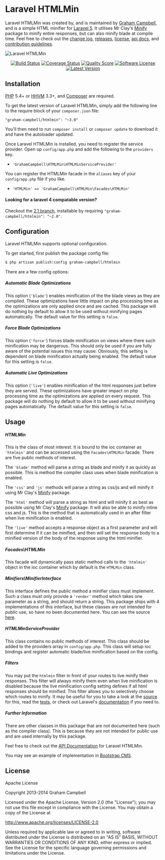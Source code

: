 Laravel HTMLMin
===============

Laravel HTMLMin was created by, and is maintained by [Graham Campbell](https://github.com/GrahamCampbell), and is a simple HTML minifier for [Laravel 5](http://laravel.com). It utilises Mr Clay's [Minify](https://github.com/mrclay/minify) package to minify entire responses, but can also minify blade at compile time. Feel free to check out the [change log](CHANGELOG.md), [releases](https://github.com/GrahamCampbell/Laravel-HTMLMin/releases), [license](LICENSE.md), [api docs](http://docs.grahamjcampbell.co.uk), and [contribution guidelines](CONTRIBUTING.md).

![Laravel HTMLMin](https://cloud.githubusercontent.com/assets/2829600/4432287/a99460da-468c-11e4-9bda-18345c06b2a5.PNG)

<p align="center">
<a href="https://travis-ci.org/GrahamCampbell/Laravel-HTMLMin"><img src="https://img.shields.io/travis/GrahamCampbell/Laravel-HTMLMin/master.svg?style=flat-square" alt="Build Status"></img></a>
<a href="https://scrutinizer-ci.com/g/GrahamCampbell/Laravel-HTMLMin/code-structure"><img src="https://img.shields.io/scrutinizer/coverage/g/GrahamCampbell/Laravel-HTMLMin.svg?style=flat-square" alt="Coverage Status"></img></a>
<a href="https://scrutinizer-ci.com/g/GrahamCampbell/Laravel-HTMLMin"><img src="https://img.shields.io/scrutinizer/g/GrahamCampbell/Laravel-HTMLMin.svg?style=flat-square" alt="Quality Score"></img></a>
<a href="LICENSE.md"><img src="https://img.shields.io/badge/license-Apache%202.0-brightgreen.svg?style=flat-square" alt="Software License"></img></a>
<a href="https://github.com/GrahamCampbell/Laravel-HTMLMin/releases"><img src="https://img.shields.io/github/release/GrahamCampbell/Laravel-HTMLMin.svg?style=flat-square" alt="Latest Version"></img></a>
</p>


## Installation

[PHP](https://php.net) 5.4+ or [HHVM](http://hhvm.com) 3.3+, and [Composer](https://getcomposer.org) are required.

To get the latest version of Laravel HTMLMin, simply add the following line to the require block of your `composer.json` file:

```
"graham-campbell/htmlmin": "~3.0"
```

You'll then need to run `composer install` or `composer update` to download it and have the autoloader updated.

Once Laravel HTMLMin is installed, you need to register the service provider. Open up `config/app.php` and add the following to the `providers` key.

* `'GrahamCampbell\HTMLMin\HTMLMinServiceProvider'`

You can register the HTMLMin facade in the `aliases` key of your `config/app.php` file if you like.

* `'HTMLMin' => 'GrahamCampbell\HTMLMin\Facades\HTMLMin'`

#### Looking for a laravel 4 compatable version?

Checkout the [2.1 branch](https://github.com/GrahamCampbell/Laravel-HTMLMin/tree/2.1), installable by requiring `"graham-campbell/htmlmin": "~2.0"`.


## Configuration

Laravel HTMLMin supports optional configuration.

To get started, first publish the package config file:

```bash
$ php artisan publish:config graham-campbell/htmlmin
```

There are a few config options:

##### Automatic Blade Optimizations

This option (`'blade'`) enables minification of the the blade views as they are compiled. These optimizations have little impact on php processing time as the optimizations are only applied once and are cached. This package will do nothing by default to allow it to be used without minifying pages automatically. The default value for this setting is `false`.

##### Force Blade Optimizations

This option (`'force'`) forces blade minification on views where there such minification may be dangerous. This should only be used if you are fully aware of the potential issues this may cause. Obviously, this setting is dependent on blade minification actually being enabled. The default value for this setting is `false`.

##### Automatic Live Optimizations

This option (`'live'`) enables minification of the html responses just before they are served. These optimizations have greater impact on php processing time as the optimizations are applied on every request. This package will do nothing by default to allow it to be used without minifying pages automatically. The default value for this setting is `false`.


## Usage

##### HTMLMin

This is the class of most interest. It is bound to the ioc container as `'htmlmin'` and can be accessed using the `Facades\HTMLMin` facade. There are five public methods of interest.

The `'blade'` method will parse a string as blade and minify it as quickly as possible. This is method the compiler class uses when blade minification is enabled.

The `'css'` and `'js'` methods will parse a string as css/js and will minify it using Mr Clay's [Minify](https://github.com/mrclay/minify) package.

The `'html'` method will parse a string as html and will minify it as best as possible using Mr Clay's [Minify](https://github.com/mrclay/minify) package. It will also be able to minify inline css and js. This is the method that is automatically used in an after filter when live minification is enabled.

The `'live'` method accepts a response object as a first parameter and will first determine if it can be minified, and then will set the response body to a minified version of the body of the response using the html minifier.

##### Facades\HTMLMin

This facade will dynamically pass static method calls to the `'htmlmin'` object in the ioc container which by default is the `HTMLMin` class.

##### Minifiers\MinifierInterface

This interface defines the public method a minifier class must implement. Such a class must only provide a `'render'` method which takes one parameter as a string, and should return a string. This package ships with 4 implementations of this interface, but these classes are not intended for public use, so have no been documented here. You can see the source [here](https://github.com/GrahamCampbell/Laravel-HTMLMin/tree/master/src/Minifiers).

##### HTMLMinServiceProvider

This class contains no public methods of interest. This class should be added to the providers array in `config/app.php`. This class will setup ioc bindings and register automatic blade/live minification based on the config.

##### Filters

You may put the `htmlmin` filter in front of your routes to live minify their responses. This filter will always minify them even when live minification is disabled because the live minification config setting defines if all html responses should be minified. This filter allows you to selectively choose which routes to minify. It may be useful for you to take a look at the [source](https://github.com/GrahamCampbell/Laravel-HTMLMin/blob/master/src/filters.php) for this, read the [tests](https://github.com/GrahamCampbell/Laravel-HTMLMin/blob/master/tests/Functional/FilterEnabledTest.php), or check out Laravel's [documentation](http://laravel.com/docs/routing#route-filters) if you need to.

##### Further Information

There are other classes in this package that are not documented here (such as the compiler class). This is because they are not intended for public use and are used internally by this package.

Feel free to check out the [API Documentation](http://docs.grahamjcampbell.co.uk) for Laravel HTMLMin.

You may see an example of implementation in [Bootstrap CMS](https://github.com/GrahamCampbell/Bootstrap-CMS).


## License

Apache License

Copyright 2013-2014 Graham Campbell

Licensed under the Apache License, Version 2.0 (the "License");
you may not use this file except in compliance with the License.
You may obtain a copy of the License at

 http://www.apache.org/licenses/LICENSE-2.0

Unless required by applicable law or agreed to in writing, software
distributed under the License is distributed on an "AS IS" BASIS,
WITHOUT WARRANTIES OR CONDITIONS OF ANY KIND, either express or implied.
See the License for the specific language governing permissions and
limitations under the License.
